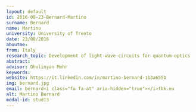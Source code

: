 ```yaml
---
layout: default 
id: 2016-08-23-Bernard-Martino
surname: Bernard
name: Martino
university: University of Trento
date: 23/08/2016
aboutme: 
from: Italy
research_topic: Development of light-wave-circuits for quantum-optics 
abstract: 
advisor: Ghulinyan Mehr
keywords: 
website: https://it.linkedin.com/in/martino-bernard-1b3a655b
img: bernard.jpg
email: bernard<i class="fa fa-at" aria-hidden="true"></i>fbk.eu
alt: Martino Bernard
modal-id: stud13
---
```

